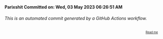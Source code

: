 **Parixshit Committed on: Wed, 03 May 2023 06:26:51 AM** <!-- 59209a92-013c-4901-a47f-9bf479dc4717 -->

###### This is an automated commit generated by a GitHub Actions workflow.

<div align="right"><sub><sup><a href="https://github.com/Parixshit/AutoCommit.git">Read me</a></sup></sub></div>
